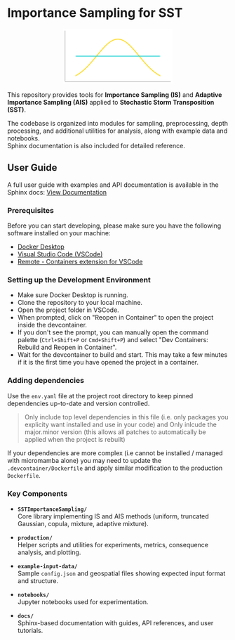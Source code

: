 # Importance Sampling for SST

<div align="center">
    <img src="./images/logo.png" alt="Logo" width="250"/>
</div>

This repository provides tools for **Importance Sampling (IS)** and **Adaptive Importance Sampling (AIS)** applied to **Stochastic Storm Transposition (SST)**.  

The codebase is organized into modules for sampling, preprocessing, depth processing, and additional utilities for analysis, along with example data and notebooks.  
Sphinx documentation is also included for detailed reference.


## **User Guide**

A full user guide with examples and API documentation is available in the Sphinx docs: [View Documentation](https://github.com/fema-ffrd/Importance-Sampling-for-SST/blob/SJ/site/index.html)

### Prerequisites

Before you can start developing, please make sure you have the following software installed on your machine:

- [Docker Desktop](https://www.docker.com/products/docker-desktop/)
- [Visual Studio Code (VSCode)](https://code.visualstudio.com/download)
- [Remote - Containers extension for VSCode](https://marketplace.visualstudio.com/items?itemName=ms-vscode-remote.remote-containers)

### Setting up the Development Environment

- Make sure Docker Desktop is running.
- Clone the repository to your local machine.
- Open the project folder in VSCode.
- When prompted, click on "Reopen in Container" to open the project inside the devcontainer.
- If you don't see the prompt, you can manually open the command palette (`Ctrl+Shift+P` or `Cmd+Shift+P`) and select "Dev Containers: Rebuild and Reopen in Container".
- Wait for the devcontainer to build and start. This may take a few minutes if it is the first time you have opened the project in a container.

### Adding dependencies

Use the `env.yaml` file at the project root directory to keep pinned dependencies up-to-date and version controlled.

> Only include top level dependencies in this file (i.e. only packages you explicity want installed and use in your code) and Only inlcude the major.minor version (this allows all patches to automatically be applied when the project is rebuilt)

If your dependencies are more complex (i.e cannot be installed / managed with micromamba alone) you may need to update the `.devcontainer/Dockerfile` and apply similar modification to the production `Dockerfile`.

### Key Components

- **`SSTImportanceSampling/`**  
  Core library implementing IS and AIS methods (uniform, truncated Gaussian, copula, mixture, adaptive mixture).  

- **`production/`**  
  Helper scripts and utilities for experiments, metrics, consequence analysis, and plotting.  

- **`example-input-data/`**  
  Sample `config.json` and geospatial files showing expected input format and structure.  

- **`notebooks/`**  
  Jupyter notebooks used for experimentation.  

- **`docs/`**  
  Sphinx-based documentation with guides, API references, and user tutorials.  

